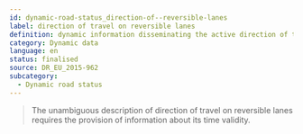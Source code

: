 ```yaml
---
id: dynamic-road-status_direction-of--reversible-lanes
label: direction of travel on reversible lanes
definition: dynamic information disseminating the active direction of travel on a reversible lane of a specific segment of a road link (or on the entire road link).
category: Dynamic data
language: en
status: finalised
source: DR_EU_2015-962
subcategory:
  - Dynamic road status
---
```


>The unambiguous description of direction of travel on reversible lanes requires the provision of information about its time validity.

